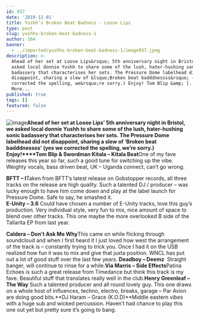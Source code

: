 ```yaml
---
id: 937
date: '2019-11-01'
title: Yushh’s Broken Beat Badness - Loose Lips
type: post
slug: yushhs-broken-beat-badness-1
author: 164
banner:
  - ../imported/yushhs-broken-beat-badness-1/image937.jpeg
description: >-
  Ahead of her set at Loose Lips&rsquo; 5th anniversary night in Bristol, we
  asked local donnie Yushh to share some of the lush, hater-hushing sonic
  badassery that characterises her sets. The Pressure Dome labelhead did not
  disappoint, sharing a slew of &lsquo;Broken beat badddnessss&rsquo; (yes we
  corrected the spelling, we&rsquo;re sorry.) Enjoy! Tom Blip &amp; [...]Read
  More...
published: true
tags: []
featured: false
---
```

![image](../../imported/yushhs-broken-beat-badness-1/image937.jpeg)**Ahead of her set at Loose Lips’ 5th anniversary night in Bristol, we asked local donnie Yushh to share some of the lush, hater-hushing sonic badassery that characterises her sets. The Pressure Dome labelhead did not disappoint, sharing a slew of ‘Broken beat badddnessss’ (yes we corrected the spelling, we’re sorry.) Enjoy!****Tom Blip & Swordman Kitala – Kitala Beat**One of my fave releases this year so far, such a good tune for switching up the vibe. Weighty vocals, bass driven beat, UK – Uganda connect, can’t go wrong. 

**BFTT – I**Taken from BFTT’s latest release on Gobstopper records, all three tracks on the release are high quality. Such a talented DJ / producer – was lucky enough to have him come down and play at the label launch for Pressure Dome. Safe to say, he smashed it.  
**E-Unity – 3.6** Could have chosen a number of E-Unity tracks, love this guy’s production. Very individual style, very fun to mix, nice amount of space to blend over other tracks. This one maybe the more overlooked B side of the Tallarita EP from last year. 

**Caldera – Don't Ask Me Why**This came on while flicking through soundcloud and when I first heard it I just loved how west the arrangement of the track is – constantly trying to trick you. Once I had it on the USB realized how fun it was to mix and give that juxta position. WNCL has put out a lot of good stuff over the last few years. **Deadboy – Deemz**  Straight banger, will continue to rinse for a while.**Via Marris – Side Effects**Patina Echoes is such a great release from Timedance but think this track is my fave. Beautiful stuff that translates really well in the club.**Henry Greenleaf – The Way** Such a talented producer and all round lovely guy. This one draws on a whole host of influences, techno, electro, breaks, garage – Par Avion are doing good bits.**DJ Haram – Grace (K.O.D)**Middle eastern vibes with a huge sub and wicked percussion. Haven’t had chance to play this one out yet but pretty sure it’s going to bang.